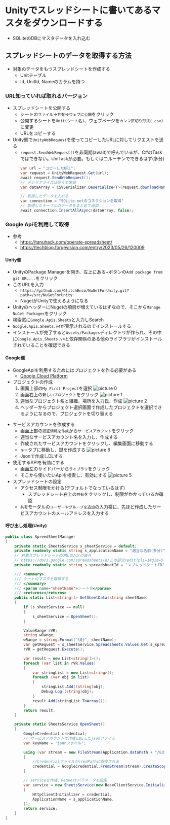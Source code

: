 # Unityでスレッドシートに書いてあるマスタをダウンロードする
- SQLiteのDBにマスタデータを入れ込む

## スプレッドシートのデータを取得する方法
- 対象のデータをもつスプレッドシートを作成する
  - Unitテーブル
  - Id, UnitId, Nameのカラムを持つ

### URL知っていれば取れるバージョン
- スプレッドシートを公開する
  - シートの`ファイル`->`共有`->`ウェブに公開`をクリック
  - 公開するシートを`Unit(シート名)`、ウェブページを`カンマ区切り形式(.csv)`に変更
  - URLをコピーする
- Unity側で`UnityWebRequest`を使ってコピーしたURLに対してリクエストを送る
  - `request.SendWebRequest()`を非同期(await)で呼んでいるが、C#のTaskではできない。UniTaskが必要。もしくはコルーチンでできるはず(多分)
    ```C#
    var url = "コピーしたURL";
    var request = UnityWebRequest.Get(url);
    await request.SendWebRequest();
    // デシリアライズは各々で実装
    var dataArray = CSVSerializer.Deserialize<T>(request.downloadHandler.text);
    ```
    ```C#
    // 取得したデータを入れる
    var connection = "SQLite-netのコネクションを取得"
    // 取得したテーブルのデータをまとめて追加
    await connection.InsertAllAsync(dataArray, false);
    ```

### Google Apiを利用して取得
- 参考
  - https://tanuhack.com/operate-spreadsheet/
  - https://techblog.forgevision.com/entry/2023/05/26/120009
#### Unity側
- UnityのPackage Managerを開き、左上にある+ボタンの`Add package from git URL...`をクリック
- このURLを入力
  - `https://github.com/GlitchEnzo/NuGetForUnity.git?path=/src/NuGetForUnity`
  - NugetがUnityで使えるようになる
- UnityのヘッダーにNugetの項目が増えているはずなので、そこから`Manage NuGet Packages`をクリック
- 検索窓に`Google.Apis.Sheets`と入力しSearch
- `Google.Apis.Sheets.v4`が表示されるのでインストールする
- インストールが完了すると`Assets/Packages`ディレクトリが作られ、その中に`Google.Apis.Sheets.v4`と依存関係のある他のライブラリがインストールされていることを確認できる

#### Google側
- GoogleApiを利用するためにはプロジェクトを作る必要がある
  - [Google Cloud Platform](https://console.cloud.google.com/apis/dashboard?project=ornate-compass-274403)
- プロジェクトの作成
  1. 画面上部の`My First Project`を選択
  ![picture 0](images/9611fd31fb980af2a6cbab0076ca56d7430c20f252046f47f82dafdc5675fc32.png)  
  1. 画面右上の`新しいプロジェクト`をクリック
  ![picture 1](images/534b6ea20c31daab9947ccaeddd38795eb93d30b4bfb27073178f10b69f75759.png)
  1. 適当なプロジェクト名と組織、場所を入力氏、作成
  ![picture 2](images/4c2f9ec22bd9477b488bfb0f7eae1b13b4af5de424ae889335ea3913b7aba59b.png)  
  1. ヘッダーからプロジェクト選択画面で作成したプロジェクトを選択できるようになるので、プロジェクトを切り替える
<!-- - OAuth同意画面でどちらに公開するか設定する。そのまま作成ボタンをクリック
  ![picture 3](images/46537c6a3f67a830055d13af484948f8daef75f9b5a19c0cba3948cf594ed949.png)
- そのまま、適当なアプリ名を入力し、画面下の`保存して次へ`をクリック
  - ※ 他必須項目も適宜入力
  ![picture 4](images/cf6d7bbc8bdb7d8e6284bc090813da96fb261254e76d90dec3bb643c08157bf3.png)   -->
- サービスアカウントを作成する
  - 画面上部の`認証情報を作成`から`サービスアカウント`をクリック
  - 適当なサービスアカウント名を入力し、作成する
  - 作成されたサービスアカウントをクリックし、編集画面に移動する
  - `キー`タブに移動し、鍵を作成する
    ![picture 6](images/22d3e1b22781402a3e376ae72ceb12f73b94a6f41ceaea9579f479055ae8ec31.png)
  - Jsonで作成しDLする
- 使用するAPIを有効にする
  - 画面左のサイドバーから`ライブラリ`をクリック
  - そこから使いたいApiを検索し、有効にする
  ![picture 5](images/8d3852756a7151e340bdb9b432f6207d21de1ce2d0456afeb32301e1461e6570.png)
- スプレッドシートの設定
  - アクセス制限をかける(デフォルトでなっているはず)
    - スプレッドシート右上の`共有`をクリックし、制限がかかっているか確認
  - `共有`モーダルの`ユーザーやグループを追加`の入力欄に、先ほど作成したサービスアカウントのメールアドレスを入力する

#### 呼び出し処理(Unity)
```C#
public class SpreedSheetManager
{
    private static SheetsService s_sheetService = default;
    private readonly static string s_applicationName = "適当な名前(多分)";
    // 対象スプレッドシートのURLの/d/の後ろ
    // https://docs.google.com/spreadsheets/d/この部分/edit?pli=1#gid=0
    private readonly static string s_spreadsheetId = "スプレッドシートID";

    /// <summary>
    /// シートのマスタを取得する
    /// </summary>
    /// <param name="sheetName">シート名</param>
    /// <returns></returns>
    public static List<string[]> GetSheetData(string sheetName)
    {
        if (s_sheetService == null)
        {
            s_sheetService = OpenSheet();
        }

        ValueRange rVR;
        string wRange;
        wRange = string.Format("{0}", sheetName);
        var getRequest = s_sheetService.Spreadsheets.Values.Get(s_spreadsheetId, wRange);
        rVR = getRequest.Execute();

        var result = new List<string[]>();
        foreach (var list in rVR.Values)
        {
            var stringList = new List<string>();
            foreach (var obj in list)
            {
                stringList.Add((string)obj);
                Debug.Log((string)obj);
            }
            result.Add(stringList.ToArray());
        }
        return result;
    }

    private static SheetsService OpenSheet()
    {
        GoogleCredential credential;
        // サービスアカウントで作成しDLしたjsonファイル
        var keyName = "jsonファイル";

        using (var stream = new FileStream(Application.dataPath + "/Editor/" + keyName, FileMode.Open, FileAccess.Read))
        {
            //CredentialファイルがcredPathに保存される
            credential = GoogleCredential.FromStream(stream).CreateScoped(SheetsService.Scope.Spreadsheets);
        }

        // serviceを作成、Requestパラメータを設定
        var service = new SheetsService(new BaseClientService.Initializer()
        {
            HttpClientInitializer = credential,
            ApplicationName = s_applicationName,
        });
        return service;
    }
}
```